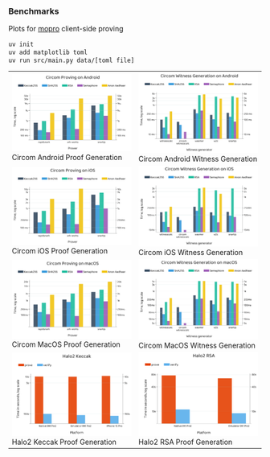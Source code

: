 ### Benchmarks

Plots for [mopro](https://zkmopro.org/docs/performance) client-side proving

```
uv init
uv add matplotlib toml
uv run src/main.py data/[toml file]
```

<table>
  <tr>
    <td><img src="plots/circom.android.proof.gen.png" width="400"><br>Circom Android Proof Generation</td>
    <td><img src="plots/circom.android.wit.gen.png" width="400"><br>Circom Android Witness Generation</td>
  </tr>
  <tr>
    <td><img src="plots/circom.ios.proof.gen.png" width="400"><br>Circom iOS Proof Generation</td>
    <td><img src="plots/circom.ios.wit.gen.png" width="400"><br>Circom iOS Witness Generation</td>
  </tr>
  <tr>
    <td><img src="plots/circom.macos.proof.gen.png" width="400"><br>Circom MacOS Proof Generation</td>
    <td><img src="plots/circom.macos.wit.gen.png" width="400"><br>Circom MacOS Witness Generation</td>
  </tr>
  <tr>
    <td><img src="plots/halo2.keccak.proof.gen.png" width="400"><br>Halo2 Keccak Proof Generation</td>
    <td><img src="plots/halo2.rsa.proof.gen.png" width="400"><br>Halo2 RSA Proof Generation</td>
  </tr>
</table>

